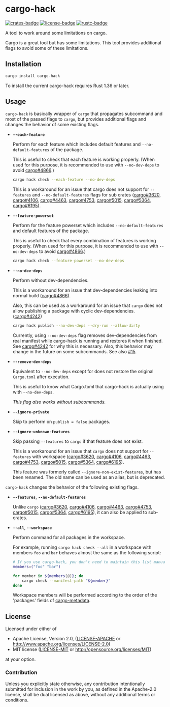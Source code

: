 # cargo-hack

[![crates-badge]][crates-url]
[![license-badge]][license]
[![rustc-badge]][rustc-url]

[crates-badge]: https://img.shields.io/crates/v/cargo-hack.svg
[crates-url]: https://crates.io/crates/cargo-hack
[license-badge]: https://img.shields.io/crates/l/cargo-hack.svg
[license]: #license
[rustc-badge]: https://img.shields.io/badge/rustc-1.36+-lightgray.svg
[rustc-url]: https://blog.rust-lang.org/2019/07/04/Rust-1.36.0.html

A tool to work around some limitations on cargo.

Cargo is a great tool but has some limitations.
This tool provides additional flags to avoid some of these limitations.

## Installation

```sh
cargo install cargo-hack
```

To install the current cargo-hack requires Rust 1.36 or later.

## Usage

`cargo-hack` is basically wrapper of `cargo` that propagates subcommand and most of the passed flags to `cargo`, but provides additional flags and changes the behavior of some existing flags.

* **`--each-feature`**

  Perform for each feature which includes default features and `--no-default-features` of the package.

  This is useful to check that each feature is working properly. (When used for this purpose, it is recommended to use with `--no-dev-deps` to avoid [cargo#4866].)

  ```sh
  cargo hack check --each-feature --no-dev-deps
  ```

  This is a workaround for an issue that cargo does not support for `--features` and `--no-default-features` flags for sub crates ([cargo#3620], [cargo#4106], [cargo#4463], [cargo#4753], [cargo#5015], [cargo#5364], [cargo#6195]).

* **`--feature-powerset`**

  Perform for the feature powerset which includes `--no-default-features` and
  default features of the package.

  This is useful to check that every combination of features is working
  properly. (When used for this purpose, it is recommended to use with
  `--no-dev-deps` to avoid [cargo#4866].)

  ```sh
  cargo hack check --feature-powerset --no-dev-deps
  ```

* **`--no-dev-deps`**

  Perform without dev-dependencies.

  This is a workaround for an issue that dev-dependencies leaking into normal build ([cargo#4866]).

  Also, this can be used as a workaround for an issue that `cargo` does not allow publishing a package with cyclic dev-dependencies. ([cargo#4242])

  ```sh
  cargo hack publish --no-dev-deps --dry-run --allow-dirty
  ```

  Currently, using `--no-dev-deps` flag removes dev-dependencies from real manifest while cargo-hack is running and restores it when finished. See [cargo#4242] for why this is necessary.
  Also, this behavior may change in the future on some subcommands. See also [#15].

* **`--remove-dev-deps`**

  Equivalent to `--no-dev-deps` except for does not restore the original `Cargo.toml` after execution.

  This is useful to know what Cargo.toml that cargo-hack is actually using with `--no-dev-deps`.

  *This flag also works without subcommands.*

* **`--ignore-private`**

  Skip to perform on `publish = false` packages.

* **`--ignore-unknown-features`**

  Skip passing `--features` to `cargo` if that feature does not exist.

  This is a workaround for an issue that `cargo` does not support for `--features` with workspace ([cargo#3620], [cargo#4106], [cargo#4463], [cargo#4753], [cargo#5015], [cargo#5364], [cargo#6195]).

  This feature was formerly called `--ignore-non-exist-features`, but has been renamed. The old name can be used as an alias, but is deprecated.

`cargo-hack` changes the behavior of the following existing flags.

* **`--features`**, **`--no-default-features`**

  Unlike `cargo` ([cargo#3620], [cargo#4106], [cargo#4463], [cargo#4753], [cargo#5015], [cargo#5364], [cargo#6195]), it can also be applied to sub-crates.

* **`--all`**, **`--workspace`**

  Perform command for all packages in the workspace.

  For example, running `cargo hack check --all` in a workspace with members `foo` and `bar` behaves almost the same as the following script:

  ```sh
  # If you use cargo-hack, you don't need to maintain this list manually.
  members=("foo" "bar")

  for member in ${members[@]}; do
      cargo check --manifest-path "${member}"
  done
  ```

  Workspace members will be performed according to the order of the 'packages' fields of [cargo-metadata].

[#3]: https://github.com/taiki-e/cargo-hack/issues/3
[#15]: https://github.com/taiki-e/cargo-hack/issues/15
[cargo#3620]: https://github.com/rust-lang/cargo/issues/3620
[cargo#4106]: https://github.com/rust-lang/cargo/issues/4106
[cargo#4463]: https://github.com/rust-lang/cargo/issues/4463
[cargo#4753]: https://github.com/rust-lang/cargo/issues/4753
[cargo#4866]: https://github.com/rust-lang/cargo/issues/4866
[cargo#5015]: https://github.com/rust-lang/cargo/issues/4463
[cargo#5364]: https://github.com/rust-lang/cargo/issues/5364
[cargo#6195]: https://github.com/rust-lang/cargo/issues/6195
[cargo#4242]: https://github.com/rust-lang/cargo/issues/4242
[cargo-metadata]: https://doc.rust-lang.org/cargo/commands/cargo-metadata.html

## License

Licensed under either of

* Apache License, Version 2.0, ([LICENSE-APACHE](LICENSE-APACHE) or <http://www.apache.org/licenses/LICENSE-2.0>)
* MIT license ([LICENSE-MIT](LICENSE-MIT) or <http://opensource.org/licenses/MIT>)

at your option.

### Contribution

Unless you explicitly state otherwise, any contribution intentionally submitted for inclusion in the work by you, as defined in the Apache-2.0 license, shall be dual licensed as above, without any additional terms or conditions.
